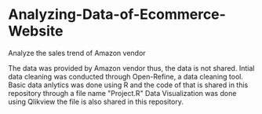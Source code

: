 # Analyzing-Data-of-Ecommerce-Website
Analyze the sales trend of Amazon vendor

The data was provided by Amazon vendor thus, the data is not shared.
Intial data cleaning was conducted through Open-Refine, a data cleaning tool.
Basic data anlytics was done using R and the code of that is shared in this repository through a file name "Project.R"
Data Visualization was done using Qlikview the file is also shared in this repository.
